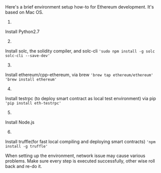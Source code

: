 ##
Here's a brief environment setup how-to for Ethereum development. It's based on Mac OS.

1. 
Install Python2.7

2.
Install solc, the solidity compiler, and solc-cli
`'sudo npm install -g solc solc-cli --save-dev'`

3.
Install ethereum/cpp-ethereum, via brew
`'brew tap ethereum/ethereum'`
`'brew install ethereum'` 

4. 
Install testrpc (to deploy smart contract as local test environment) via pip
`'pip install eth-testrpc'`

5.
Install Node.js

6.
Install truffle(for fast local compiling and deploying smart contracts)
`'npm install -g truffle'`

When setting up the environment, network issue may cause various problems. Make sure every step is executed successfully, other wise roll back and re-do it. 




